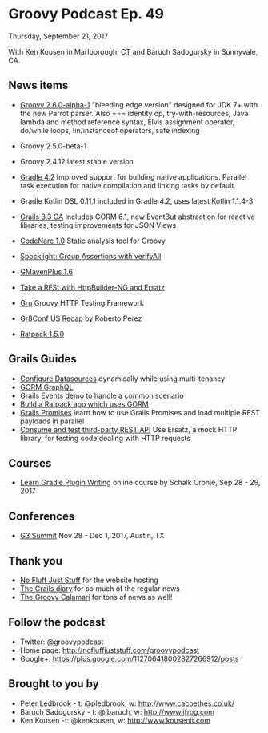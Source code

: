 # Groovy Podcast Ep. 49

Thursday, September 21, 2017

With Ken Kousen in Marlborough, CT and Baruch Sadogursky in Sunnyvale, CA.

## News items

* [Groovy 2.6.0-alpha-1](http://www.groovy-lang.org/changelogs/changelog-2.6.0-alpha-1.html) "bleeding edge version" designed for JDK 7+ with the new Parrot parser. Also === identity op, try-with-resources, Java lambda and method reference syntax, Elvis assignment operator, do/while loops, !in/instanceof operators, safe indexing
* Groovy 2.5.0-beta-1
* Groovy 2.4.12 latest stable version

* [Gradle 4.2](https://github.com/gradle/gradle/releases/tag/v4.2.0) Improved support for building native applications. Parallel task execution for native compilation and linking tasks by default.

* Gradle Kotlin DSL 0.11.1 included in Gradle 4.2, uses latest Kotlin 1.1.4-3

* [Grails 3.3 GA](http://grailsblog.objectcomputing.com/posts/2017/07/26/grails-3.3-ga-released.html) Includes GORM 6.1, new EventBut abstraction for reactive libraries, testing improvements for JSON Views

* [CodeNarc 1.0](https://github.com/CodeNarc/CodeNarc/blob/master/CHANGELOG.md) Static analysis tool for Groovy

* [Spocklight: Group Assertions with verifyAll](http://mrhaki.blogspot.com/2017/09/spocklight-group-assertions-with.html)

* [GMavenPlus 1.6](http://www.groovy-lang.org/mailing-lists.html#nabble-td5743169)
* [Take a RESt with HttpBuilder-NG and Ersatz](http://coffeaelectronica.com/blog/2017/rest-httpbuilder-ersatz.html)
* [Gru](https://agorapulse.github.io/gru/) Groovy HTTP Testing Framework
* [Gr8Conf US Recap](http://rpalcolea.github.io/blog/2017/GR8Conf-US-Recap-2017.html) by Roberto Perez

* [Ratpack 1.5.0](https://ratpack.io/versions/1.5.0)

## Grails Guides

* [Configure Datasources](http://guides.grails.org/grails-dynamic-multiple-datasources/guide/index.html) dynamically while using multi-tenancy
* [GORM GraphQL](https://grails.github.io/gorm-graphql/latest/guide/index.html)
* [Grails Events](http://guides.grails.org/grails-events/guide/index.html) demo to handle a common scenario
* [Build a Ratpack app which uses GORM](http://guides.grails.org/gorm-ratpack/guide/index.html)
* [Grails Promises](http://guides.grails.org/grails-async-promises/guide/index.html) learn how to use Grails Promises and load multiple REST payloads in parallel
* [Consume and test third-party REST API](http://guides.grails.org/grails-mock-http-server/guide/index.html) Use Ersatz, a mock HTTP library, for testing code dealing with HTTP requests

## Courses

* [Learn Gradle Plugin Writing](https://www.eventbrite.com/e/writing-plugins-for-gradle-tickets-37596145082) online course by Schalk Cronjé, Sep 28 - 29, 2017

## Conferences

* [G3 Summit](https://g3summit.com/conference/austin/2017/11/home) Nov 28 - Dec 1, 2017, Austin, TX

## Thank you

* [No Fluff Just Stuff](https://nofluffjuststuff.com/home/main) for the website hosting
* [The Grails diary](http://grydeske.net/news) for so much of the regular news
* [The Groovy Calamari](http://groovycalamari.com/) for tons of news as well!

## Follow the podcast

* Twitter: @groovypodcast
* Home page: http://nofluffjuststuff.com/groovypodcast
* Google+: https://plus.google.com/112706418002827266912/posts

## Brought to you by

* Peter Ledbrook - t: @pledbrook, w: http://www.cacoethes.co.uk/
* Baruch Sadogursky - t: @jbaruch, w: http://www.jfrog.com
* Ken Kousen -t: @kenkousen, w: http://www.kousenit.com
